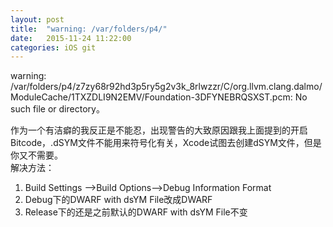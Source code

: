 ```yaml
---
layout: post
title:  "warning: /var/folders/p4/"
date:   2015-11-24 11:22:00
categories: iOS git
---
```


warning: /var/folders/p4/z7zy68r92hd3p5ry5g2v3k_8rlwzzr/C/org.llvm.clang.dalmo/ModuleCache/1TXZDLI9N2EMV/Foundation-3DFYNEBRQSXST.pcm: No such file or directory。  

作为一个有洁癖的我反正是不能忍，出现警告的大致原因跟我上面提到的开启Bitcode，.dSYM文件不能用来符号化有关，Xcode试图去创建dSYM文件，但是你又不需要。    
解决方法：  
1.	Build Settings ——>Build Options——>Debug Information Format  
2.	Debug下的DWARF with dsYM File改成DWARF  
3.	Release下的还是之前默认的DWARF with dsYM File不变  
